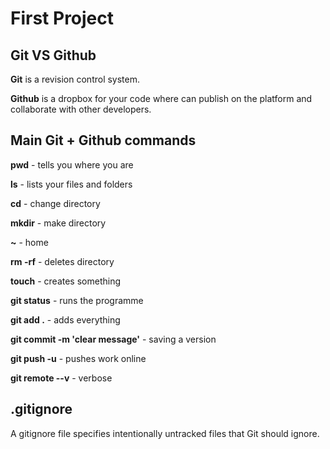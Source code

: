 # First Project

## Git VS Github

<p><b>Git</b> is a revision control system. </p>

<p><b>Github</b> is a dropbox for your code where can publish on the platform and collaborate with other developers.</p>

## Main Git + Github commands

<p><b>pwd</b> - tells you where you are </p>
<p><b>ls</b> - lists your files and folders </p>
<p><b>cd</b> - change directory </p>
<p><b>mkdir</b> - make directory </p>
<p><b>~</b> - home </p>
<p><b>rm -rf</b> - deletes directory </p>
<p><b>touch</b> - creates something </p>

<p>

<p><b>git status</b> - runs the programme </p>
<p><b>git add .</b> - adds everything </p>
<p><b>git commit -m 'clear message'</b> - saving a version </p>
<p><b>git push -u</b> - pushes work online </p>
<p><b>git remote --v</b> - verbose </p>

</p>

## .gitignore

<p>A gitignore file specifies intentionally untracked files that Git should ignore.</p>
